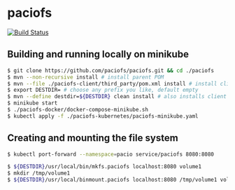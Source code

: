 # paciofs

[![Build Status](https://travis-ci.org/paciofs/paciofs.svg?branch=master)](https://travis-ci.org/paciofs/paciofs)

## Building and running locally on minikube
```bash
$ git clone https://github.com/paciofs/paciofs.git && cd ./paciofs
$ mvn --non-recursive install # install parent POM
$ mvn --file ./paciofs-client/third_party/pom.xml install # install client dependency libraries
$ export DESTDIR= # choose any prefix you like, default empty
$ mvn --define destdir=${DESTDIR} clean install # also installs client tools under ${DESTDIR}/usr/local/bin
$ minikube start
$ ./paciofs-docker/docker-compose-minikube.sh
$ kubectl apply -f ./paciofs-kubernetes/paciofs-minikube.yaml
```
## Creating and mounting the file system
```bash
$ kubectl port-forward --namespace=pacio service/paciofs 8080:8080
```
```bash
$ ${DESTDIR}/usr/local/bin/mkfs.paciofs localhost:8080 volume1
$ mkdir /tmp/volume1
$ ${DESTDIR}/usr/local/binmount.paciofs localhost:8080 /tmp/volume1 volume1 -d TRACE
```
